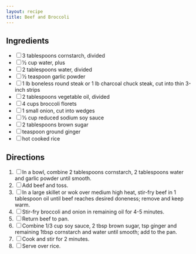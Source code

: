 ```yaml
---
layout: recipe
title: Beef and Broccoli
---
```


<section class="ingredients">
    <h2>Ingredients</h2>
    <ul class="ingredient-list">
        <li><label><input type="checkbox">3 tablespoons cornstarch, divided</label></li>
        <li><label><input type="checkbox">1⁄2 cup water, plus</label></li>
        <li><label><input type="checkbox">2 tablespoons water, divided</label></li>
        <li><label><input type="checkbox">1⁄2 teaspoon garlic powder</label></li>
        <li><label><input type="checkbox">1 lb boneless round steak or 1 lb charcoal chuck steak, cut into thin 3-inch strips</label></li>
        <li><label><input type="checkbox">2 tablespoons vegetable oil, divided</label></li>
        <li><label><input type="checkbox">4 cups broccoli florets</label></li>
        <li><label><input type="checkbox">1 small onion, cut into wedges</label></li>
        <li><label><input type="checkbox">1⁄3 cup reduced sodium soy sauce</label></li>
        <li><label><input type="checkbox">2 tablespoons brown sugar</label></li>
        <li><label><input type="checkbox">teaspoon ground ginger</label></li>
        <li><label><input type="checkbox">hot cooked rice</label></li>
    </ul>
</section>

<section class="directions">
    <h2>Directions</h2>
    <ol class="direction-list">
        <li><label><input type="checkbox">In a bowl, combine 2 tablespoons cornstarch, 2 tablespoons water and garlic powder until smooth.</label></li>
        <li><label><input type="checkbox">Add beef and toss.</label></li>
        <li><label><input type="checkbox">In a large skillet or wok over medium high heat, stir-fry beef in 1 tablespoon oil until beef reaches desired doneness; remove and keep warm.</label></li>
        <li><label><input type="checkbox">Stir-fry broccoli and onion in remaining oil for 4-5 minutes.</label></li>
        <li><label><input type="checkbox">Return beef to pan.</label></li>
        <li><label><input type="checkbox">Combine 1/3 cup soy sauce, 2 tbsp brown sugar, tsp ginger and remaining 1tbsp cornstarch and water until smooth; add to the pan.</label></li>
        <li><label><input type="checkbox">Cook and stir for 2 minutes.</label></li>
        <li><label><input type="checkbox">Serve over rice.</label></li>
    </ol>
</section>
